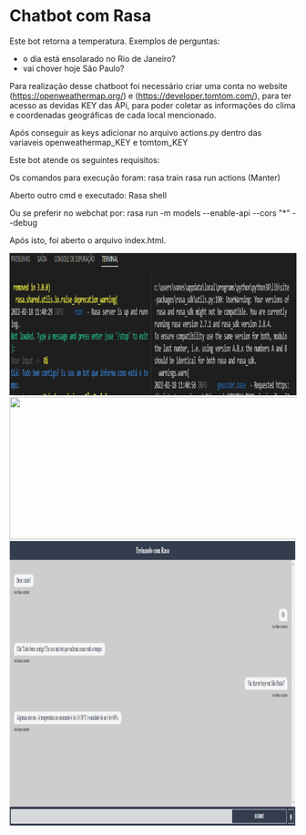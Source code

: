 # Chatbot com Rasa

Este bot retorna a temperatura. Exemplos de perguntas:
- o dia está ensolarado no Rio de Janeiro?
- vai chover hoje São Paulo?

Para realização desse chatboot foi necessário criar uma conta no website (https://openweathermap.org/) e (https://developer.tomtom.com/), para ter acesso as devidas KEY das APi, para poder coletar as informações do clima e coordenadas geográficas de cada local mencionado.

Após conseguir as keys adicionar no arquivo actions.py dentro das variaveis openweathermap_KEY e tomtom_KEY

Este bot atende os seguintes requisitos:

Os comandos para execução foram:
rasa train
rasa run actions (Manter)

Aberto outro cmd e executado:
Rasa shell 

Ou se preferir no webchat por:
rasa run -m models --enable-api --cors "*" --debug

Após isto, foi aberto o arquivo index.html.


<img src="https://github.com/daniel-compasso/avaliacao-sprint-4/blob/avaliacao-vanessa-rotoli/img/Oi.png" style="width:1000px;height:250px;"/>

<img src="https://github.com/daniel-compasso/avaliacao-sprint-4/blob/avaliacao-vanessa-rotoli/img/Previs%C3%A3o.png" style="width:1000px;height:250px;"/>

<img src="https://github.com/daniel-compasso/avaliacao-sprint-4/blob/avaliacao-vanessa-rotoli/img/index.png" style="width:1000px;height:500px;"/>



